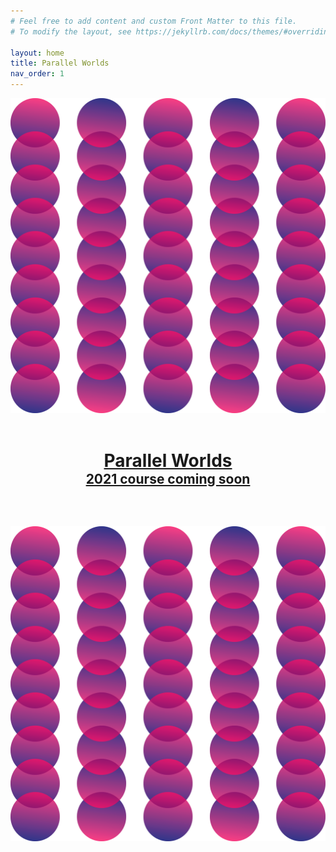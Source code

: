 ```yaml
---
# Feel free to add content and custom Front Matter to this file.
# To modify the layout, see https://jekyllrb.com/docs/themes/#overriding-theme-defaults

layout: home
title: Parallel Worlds
nav_order: 1
---
```


![](/assets/pw-02.svg)

<h1 class='home' style='text-align:center;margin: 2em 0 0 0;padding: 0 0 0 0;'><a href="/2021/about">Parallel Worlds</a></h1>
<h2 style='text-align:center;margin: 0 0 3em 0;padding: 0 0 0 0;'><a href="/2021/about">2021 course coming soon</a></h2>

![](/assets/pw-02.svg)
